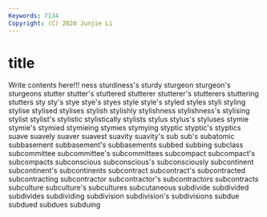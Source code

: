```yaml
---
Keywords: 7134
Copyright: (C) 2020 Junjie Li
---
```


# title

Write contents here!!!
ness 
sturdiness's 
sturdy 
sturgeon 
sturgeon's
sturgeons 
stutter 
stutter's 
stuttered 
stutterer 
stutterer's 
stutterers 
stuttering 
stutters 
sty
sty's 
stye 
stye's 
styes 
style 
style's 
styled 
styles 
styli 
styling
stylise 
stylised 
stylises 
stylish 
stylishly 
stylishness 
stylishness's 
stylising 
stylist 
stylist's
stylistic 
stylistically 
stylists 
stylus 
stylus's 
styluses 
stymie 
stymie's 
stymied 
stymieing
stymies 
stymying 
styptic 
styptic's 
styptics 
suave 
suavely 
suaver 
suavest 
suavity
suavity's 
sub 
sub's 
subatomic 
subbasement 
subbasement's 
subbasements 
subbed 
subbing 
subclass
subcommittee 
subcommittee's 
subcommittees 
subcompact 
subcompact's 
subcompacts 
subconscious 
subconscious's 
subconsciously 
subcontinent
subcontinent's 
subcontinents 
subcontract 
subcontract's 
subcontracted 
subcontracting 
subcontractor 
subcontractor's 
subcontractors 
subcontracts
subculture 
subculture's 
subcultures 
subcutaneous 
subdivide 
subdivided 
subdivides 
subdividing 
subdivision 
subdivision's
subdivisions 
subdue 
subdued 
subdues 
subduing 
